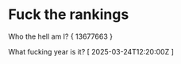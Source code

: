 # Fuck the rankings

Who the hell am I?
{ 13677663 }

What fucking year is it?
[ 2025-03-24T12:20:00Z ]
